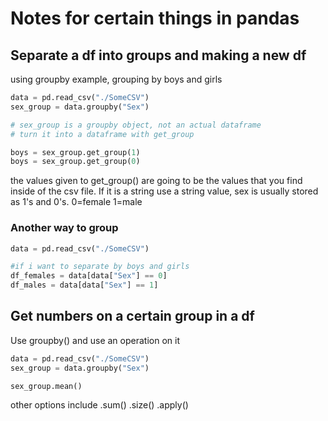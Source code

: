 # Notes for certain things in pandas

## Separate a df into groups and making a new df

using groupby
example, grouping by boys and girls
```python
data = pd.read_csv("./SomeCSV")
sex_group = data.groupby("Sex")

# sex_group is a groupby object, not an actual dataframe
# turn it into a dataframe with get_group

boys = sex_group.get_group(1)
boys = sex_group.get_group(0)
```
the values given to get_group() are going to be the values that you find inside of the csv file. If it is a string use a string value, sex is usually stored as 1's and 0's. 0=female 1=male

### Another way to group

```python
data = pd.read_csv("./SomeCSV")

#if i want to separate by boys and girls
df_females = data[data["Sex"] == 0]
df_males = data[data["Sex"] == 1]

```

## Get numbers on a certain group in a df

Use groupby() and use an operation on it

```python
data = pd.read_csv("./SomeCSV")
sex_group = data.groupby("Sex")

sex_group.mean()
```
other options include .sum() .size() .apply()
